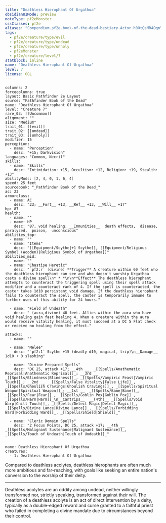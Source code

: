 ```yaml
---
title: "Deathless Hierophant Of Urgathoa"
obsidianUIMode: preview
noteType: pf2eMonster
cssClasses: pf2e
aliases: "Compendium.pf2e.book-of-the-dead-bestiary.Actor.h0OtQsMR4OqnYatd" 
tags:
  - pf2e/creature/type/evil
  - pf2e/creature/type/undead
  - pf2e/creature/type/unholy
  - pf2eMonster
  - pf2e/creature/level/7
statblock: inline
name: "Deathless Hierophant Of Urgathoa"
level: 7
license: OGL
---
```


```statblock
columns: 2
forcecolumns: true
layout: Basic Pathfinder 2e Layout
source: "Pathfinder Book of the Dead"
name: "Deathless Hierophant Of Urgathoa"
level: "Creature 7"
rare_03: [[Uncommon]]
alignment: ""
size: "Medium"
trait_01: [[evil]]
trait_02: [[undead]]
trait_03: [[unholy]]
modifier: 15
perception:
  - name: "Perception"
    desc: "+15; Darkvision"
languages: "Common, Necril"
skills:
  - name: "Skills"
    desc: "Intimidation: +15, Occultism: +12, Religion: +19, Stealth: +13"
abilityMods: [2, 4, 0, 1, 6, 4]
speed: 25 feet
sourcebook: "_Pathfinder Book of the Dead_"
ac: 23
armorclass:
  - name: AC
    desc: "23; __Fort__ +13, __Ref__ +13, __Will__ +17"
hp: 87
health:
  - name: ""
  - name: HP
    desc: "87, void healing; __Immunities__  death effects,  disease,  paralyzed,  poison,  unconscious"
abilities_top:
  - name: ""
  - name: "Items"
    desc: "[[Equipment/Scythe|+1 Scythe]], [[Equipment/Religious Symbol (Wooden)|Religious Symbol of Urgathoa]]"
abilities_mid:
  - name: ""
  - name: "Chastise Heretic"
    desc: "`pf2:r` (divine) **Trigger** A creature within 60 feet who the deathless hierophant can see and who doesn't worship Urgathoa casts a divine spell\n* * *\n\n**Effect** The deathless hierophant attempts to counteract the triggering spell using their spell attack modifier and a counteract rank of 4. If the spell is counteracted, the caster takes 1d10 persistent void damage. If the deathless hierophant fails to counteract the spell, the caster is temporarily immune to further uses of this ability for 24 hours."

  - name: "Field of Undeath"
    desc: " (aura,divine) 40 feet. Allies within the aura who have void healing gain fast healing 4. When a creature within the aura would receive vitality healing, it must succeed at a DC 5 Flat check or receive no healing from the effect."

attacks:
  - name: ""

  - name: "Melee"
    desc: "`pf2:1` Scythe +15 (deadly d10, magical, trip)\n__Damage__  1d10 + 8 slashing"

  - name: "Divine Prepared Spells"
    desc: "DC 25, attack +17; __4th __  _[[Spells/Anathematic Reprisal|Anathematic Reprisal]]_; __3rd __  _[[Spells/Blindness|Blindness]]_, _[[Spells/Vampiric Feast|Vampiric Touch]]_; __2nd __  _[[Spells/False Vitality|False Life]]_, _[[Spells/Ghoulish Cravings|Ghoulish Cravings]]_, _[[Spells/Spiritual Weapon|Spiritual Weapon]]_; __1st __  _[[Spells/Bane|Bane]]_, _[[Spells/Fear|Fear]]_, _[[Spells/Goblin Pox|Goblin Pox]]_, _[[Spells/Harm|Harm]]_\n__Cantrips__  __(4th)__ _[[Spells/Void Warp|Chill Touch]]_, _[[Spells/Detect Magic|Detect Magic]]_, _[[Spells/Divine Lance|Divine Lance]]_, _[[Spells/Forbidding Ward|Forbidding Ward]]_, _[[Spells/Shield|Shield]]_"

  - name: "Cleric Domain Spells"
    desc: "2 Focus Points, DC 25, attack +17; __4th __  _[[Spells/Malignant Sustenance|Malignant Sustenance]]_, _[[Spells/Touch of Undeath|Touch of Undeath]]_"
 
```

```encounter-table
name: Deathless Hierophant Of Urgathoa
creatures:
  - 1: Deathless Hierophant Of Urgathoa
```



Compared to deathless acolytes, deathless hierophants are often much more ambitious and far-reaching, with goals like seeking an entire nation's conversion to the worship of their deity.

* * *

Deathless acolytes are an oddity among undead, neither willingly transformed nor, strictly speaking, transformed against their will. The creation of a deathless acolyte is an act of direct intervention by a deity, typically as a double-edged reward and curse granted to a faithful priest who failed in completing a divine mandate due to circumstances beyond their control.
